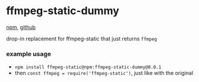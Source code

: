 # ffmpeg-static-dummy
[npm](https://www.npmjs.com/package/ffmpeg-static-dummy), [github](https://github.com/c0ba-lt/ffmpeg-static-dummy)

drop-in replacement for ffmpeg-static that just returns `ffmpeg`

### example usage
- `npm install ffmpeg-static@npm:ffmpeg-static-dummy@0.0.1`
- then `const ffmpeg = require('ffmpeg-static')`, just like with the original
